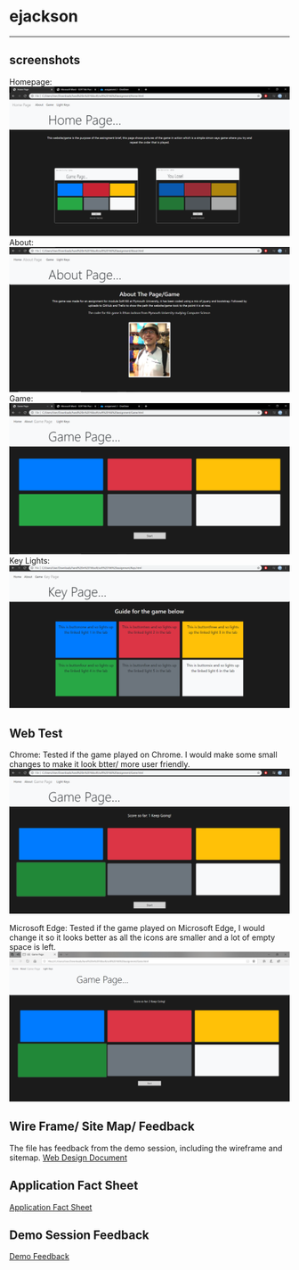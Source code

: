 # ejackson
---
## screenshots
Homepage:
![alt text](onchromehome.PNG "Home page")
About: 
![alt text](onchromeabout.PNG "About Page")
Game: 
![alt text](onchromegame.PNG "Game Page")
Key Lights:
![alt text](onchromekeylight.PNG "Key Lights Page") 

## Web Test
Chrome:
Tested if the game played on Chrome. I would make some small changes to make it look btter/ more user friendly.
![alt text](onchromeplay.png "Game Test Chrome") 

Microsoft Edge:
Tested if the game played on Microsoft Edge, I would change it so it looks better as all the icons are smaller and a lot of empty space is left.
![alt text](onedgeplay.png "Game Test Edge") 

## Wire Frame/ Site Map/ Feedback
The file has feedback from the demo session, including the wireframe and sitemap.
[Web Design Document](web%20design%20document.docx)

## Application Fact Sheet
[Application Fact Sheet](Application%20Fact$20Sheet.docx)

## Demo Session Feedback
[Demo Feedback](demofeedback.docx)
